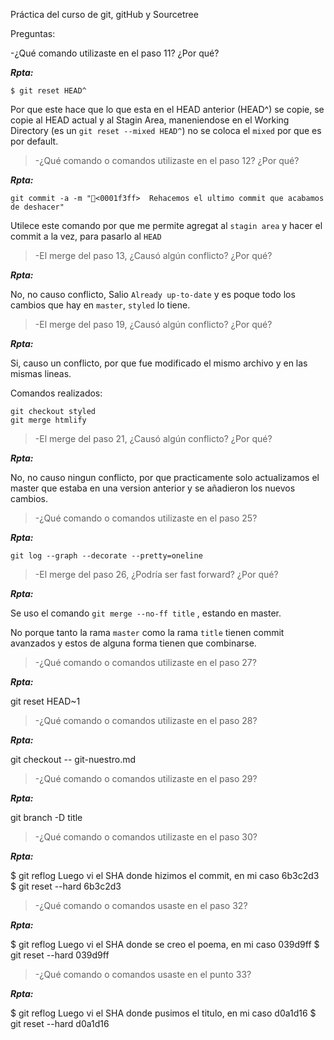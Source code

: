 Práctica del curso de git, gitHub y Sourcetree


Preguntas:

>
-¿Qué comando utilizaste en el paso 11? ¿Por qué? 

***Rpta:***

`$ git reset HEAD^`

Por que este hace que lo que esta en el HEAD anterior (HEAD^) se copie, se copie al HEAD actual y al Stagin Area, maneniendose en el Working Directory (es un `git reset --mixed HEAD^`) no se coloca el `mixed` por que es por default.

>-¿Qué comando o comandos utilizaste en el paso 12? ¿Por qué? 

***Rpta:***

`git commit -a -m "👷<0001f3ff>  Rehacemos el ultimo commit que acabamos de deshacer"`

Utilece este comando por que me permite agregat al `stagin area` y hacer el commit a la vez, para pasarlo al `HEAD`



>-El merge del paso 13, ¿Causó algún conflicto? ¿Por qué?

***Rpta:***

No, no causo conflicto, Salio `Already up-to-date` y es poque todo los cambios que hay en `master`, `styled` lo tiene.


>-El merge del paso 19, ¿Causó algún conflicto? ¿Por qué? 

***Rpta:***

Si, causo un conflicto, por que fue modificado el mismo archivo y en las mismas lineas.


Comandos realizados:

```git
git checkout styled
git merge htmlify
```

>-El merge del paso 21, ¿Causó algún conflicto? ¿Por qué? 

***Rpta:***

No, no causo ningun conflicto, por que practicamente solo actualizamos el master que estaba en una version anterior y se añadieron los nuevos cambios.

>-¿Qué comando o comandos utilizaste en el paso 25? 

***Rpta:***

`git log --graph --decorate --pretty=oneline`


>-El merge del paso 26, ¿Podría ser fast forward? ¿Por qué?

***Rpta:***

Se uso el comando `git merge --no-ff title` , estando en master.

No porque tanto la rama `master` como la rama `title` tienen commit avanzados y estos de alguna forma tienen que combinarse.


>-¿Qué comando o comandos utilizaste en el paso 27?

***Rpta:***

git reset HEAD~1


>-¿Qué comando o comandos utilizaste en el paso 28?

***Rpta:***

git checkout -- git-nuestro.md


>-¿Qué comando o comandos utilizaste en el paso 29?

***Rpta:***

git branch -D title


>-¿Qué comando o comandos utilizaste en el paso 30?

***Rpta:***

$ git reflog
Luego vi el SHA donde hizimos el commit, en mi caso 6b3c2d3
$ git reset --hard 6b3c2d3


>-¿Qué comando o comandos usaste en el paso 32?

***Rpta:***

$ git reflog
Luego vi el SHA donde se creo el poema, en mi caso 039d9ff
$ git reset --hard 039d9ff

>-¿Qué comando o comandos usaste en el punto 33?

***Rpta:***

$ git reflog
Luego vi el SHA donde pusimos el titulo, en mi caso d0a1d16
$ git reset --hard d0a1d16



